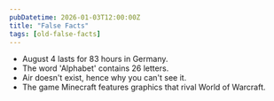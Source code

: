 ```yaml
---
pubDatetime: 2026-01-03T12:00:00Z
title: "False Facts"
tags: [old-false-facts]
---
```


- August 4 lasts for 83 hours in Germany.
- The word 'Alphabet' contains 26 letters.
- Air doesn't exist, hence why you can't see it.
- The game Minecraft features graphics that rival World of Warcraft.
